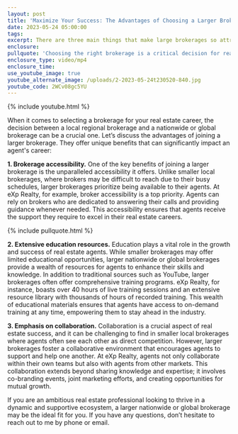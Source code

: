 ```yaml
---
layout: post
title: 'Maximize Your Success: The Advantages of Choosing a Larger Brokerage'
date: 2023-05-24 05:00:00
tags:
excerpt: There are three main things that make large brokerages so attractive.
enclosure:
pullquote: 'Choosing the right brokerage is a critical decision for real estate agents. '
enclosure_type: video/mp4
enclosure_time:
use_youtube_image: true
youtube_alternate_image: /uploads/2-2023-05-24t230520-840.jpg
youtube_code: 2WCv08gc5YU
---
```

{% include youtube.html %}

When it comes to selecting a brokerage for your real estate career, the decision between a local regional brokerage and a nationwide or global brokerage can be a crucial one. Let’s discuss the advantages of joining a larger brokerage. They offer unique benefits that can significantly impact an agent's career:

**1\. Brokerage accessibility.** One of the key benefits of joining a larger brokerage is the unparalleled accessibility it offers. Unlike smaller local brokerages, where brokers may be difficult to reach due to their busy schedules, larger brokerages prioritize being available to their agents. At eXp Realty, for example, broker accessibility is a top priority. Agents can rely on brokers who are dedicated to answering their calls and providing guidance whenever needed. This accessibility ensures that agents receive the support they require to excel in their real estate careers.

{% include pullquote.html %}

**2\. Extensive education resources.** Education plays a vital role in the growth and success of real estate agents. While smaller brokerages may offer limited educational opportunities, larger nationwide or global brokerages provide a wealth of resources for agents to enhance their skills and knowledge. In addition to traditional sources such as YouTube, larger brokerages often offer comprehensive training programs. eXp Realty, for instance, boasts over 40 hours of live training sessions and an extensive resource library with thousands of hours of recorded training. This wealth of educational materials ensures that agents have access to on-demand training at any time, empowering them to stay ahead in the industry.

**3\. Emphasis on collaboration.** Collaboration is a crucial aspect of real estate success, and it can be challenging to find in smaller local brokerages where agents often see each other as direct competition. However, larger brokerages foster a collaborative environment that encourages agents to support and help one another. At eXp Realty, agents not only collaborate within their own teams but also with agents from other markets. This collaboration extends beyond sharing knowledge and expertise; it involves co-branding events, joint marketing efforts, and creating opportunities for mutual growth.

If you are an ambitious real estate professional looking to thrive in a dynamic and supportive ecosystem, a larger nationwide or global brokerage may be the ideal fit for you. If you have any questions, don’t hesitate to reach out to me by phone or email.